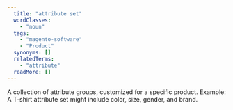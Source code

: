 ```yaml
---
  title: "attribute set"
  wordClasses: 
    - "noun"
  tags: 
    - "magento-software"
    - "Product"
  synonyms: []
  relatedTerms: 
    - "attribute"
  readMore: []
---
```

A collection of attribute groups, customized for a specific product. Example: A T-shirt attribute set might include color, size, gender, and brand.
